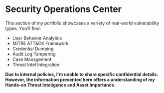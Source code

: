 # Security Operations Center

This section of my portfolio showcases a variety of real-world vulnerability types. You'll find:

- User Behavior Analytics
- MITRE ATT&CK Framework
- Credential Dumping
- Audit Log Tampering
- Case Management
- Threat Intel Integration
  
**Due to internal policies, I'm unable to share specific confidential details. However, the information presented here offers a understanding of my Hands-on Threat Inteligence and Asset Importance.**
